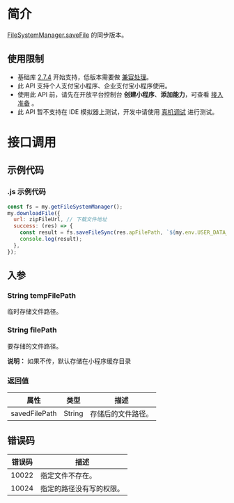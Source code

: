 # 简介
[FileSystemManager.saveFile](https://opendocs.alipay.com/mini/api/022b6n) 的同步版本。

## 使用限制

- 基础库 [2.7.4](https://opendocs.alipay.com/mini/framework/lib-upgrade-v2) 开始支持，低版本需要做 [兼容处理](https://docs.alipay.com/mini/framework/compatibility)。
- 此 API 支持个人支付宝小程序、企业支付宝小程序使用。
- 使用此 API 前，请先在开放平台控制台 **创建小程序**、**添加能力**，可查看 [接入准备](https://opendocs.alipay.com/mini/02pk4y) 。
- 此 API 暂不支持在 IDE 模拟器上测试，开发中请使用 [真机调试](https://opendocs.alipay.com/mini/ide/remote-debug) 进行测试。

# 接口调用

## 示例代码

### .js 示例代码

```javascript
const fs = my.getFileSystemManager();
my.downloadFile({
  url: zipFileUrl, // 下载文件地址
  success: (res) => {
    const result = fs.saveFileSync(res.apFilePath, `${my.env.USER_DATA_PATH}/example`);
    console.log(result);
  },
});
```

## 入参

### String tempFilePath
临时存储文件路径。

### String filePath
要存储的文件路径。

**说明：** 如果不传，默认存储在小程序缓存目录

### 返回值

| **属性** | **类型** | **描述** |
| --- | --- | --- |
| savedFilePath | String | 存储后的文件路径。 |

## 错误码
| **错误码** | **描述** |
| --- | --- |
| 10022 | 指定文件不存在。 |
| 10024 | 指定的路径没有写的权限。 |

